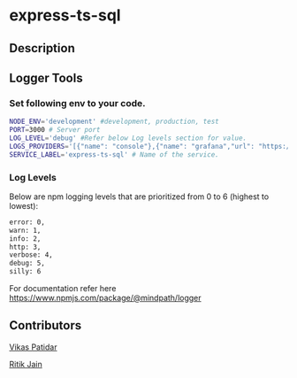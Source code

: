 # express-ts-sql

## Description

## Logger Tools
### Set following env to your code.
```sh
NODE_ENV='development' #development, production, test
PORT=3000 # Server port
LOG_LEVEL='debug' #Refer below Log levels section for value.
LOGS_PROVIDERS='[{"name": "console"},{"name": "grafana","url": "https://example.com"}]' #Provider which needs to support. You can remove if you don't want it.
SERVICE_LABEL='express-ts-sql' # Name of the service.
```
### Log Levels
Below are npm logging levels that are prioritized from 0 to 6 (highest to lowest):
 ```sh
error: 0,
warn: 1,
info: 2,
http: 3,
verbose: 4,
debug: 5,
silly: 6
```
For documentation refer here https://www.npmjs.com/package/@mindpath/logger

## Contributors

[Vikas Patidar](https://www.linkedin.com/in/vikas-patidar-0106/)

[Ritik Jain](https://www.linkedin.com/in/ritik756/)